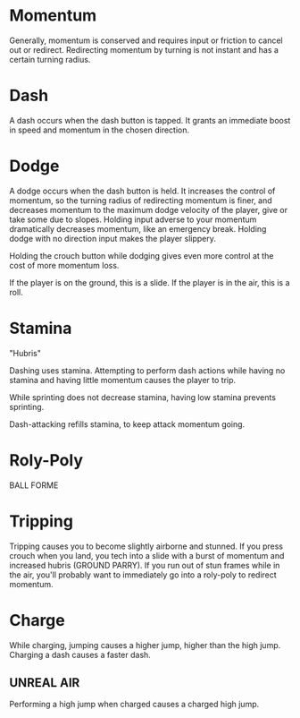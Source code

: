 # Momentum

Generally, momentum is conserved and requires input or friction to cancel out or redirect. Redirecting momentum by turning is not instant and has a certain turning radius.

# Dash

A dash occurs when the dash button is tapped. It grants an immediate boost in speed and momentum in the chosen direction.

# Dodge

A dodge occurs when the dash button is held. It increases the control of momentum, so the turning radius of redirecting momentum is finer, and decreases momentum to the maximum dodge velocity of the player, give or take some due to slopes. Holding input adverse to your momentum dramatically decreases momentum, like an emergency break. Holding dodge with no direction input makes the player slippery.

Holding the crouch button while dodging gives even more control at the cost of more momentum loss.

If the player is on the ground, this is a slide. If the player is in the air, this is a roll.

# Stamina

"Hubris"

Dashing uses stamina. Attempting to perform dash actions while having no stamina and having little momentum causes the player to trip.

While sprinting does not decrease stamina, having low stamina prevents sprinting.

Dash-attacking refills stamina, to keep attack momentum going.

# Roly-Poly

BALL FORME

# Tripping

Tripping causes you to become slightly airborne and stunned. If you press crouch when you land, you tech into a slide with a burst of momentum and increased hubris (GROUND PARRY). If you run out of stun frames while in the air, you'll probably want to immediately go into a roly-poly to redirect momentum.

# Charge

While charging, jumping causes a higher jump, higher than the high jump. Charging a dash causes a faster dash.

## UNREAL AIR

Performing a high jump when charged causes a charged high jump.
